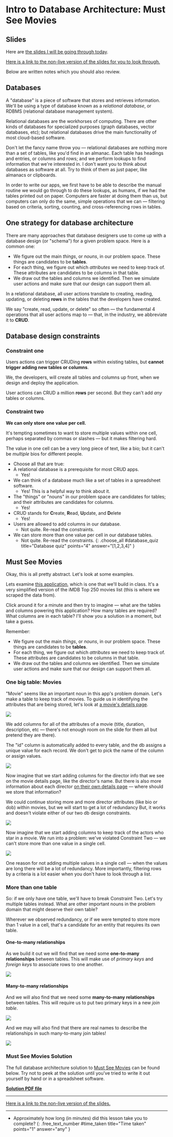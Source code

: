 # Intro to Database Architecture: Must See Movies

## Slides

Here are [the slides I will be going through today](https://firstdraft.slides.com/d/236NZyU/live).

[Here is a link to the non-live version of the slides for you to look through.](https://firstdraft.slides.com/raghubetina/appdev-03-intro-to-database-architecture?token=9RBQRn_H)

Below are written notes which you should also review.

## Databases

A "database" is a piece of software that stores and retrieves information. We'll be using a type of database known as a _relational database_, or RDBMS (relational database management system).

Relational databases are the workhorses of computing. There are other kinds of databases for specialized purposes (graph databases, vector databases, etc); but relational databases drive the main functionality of most cloud-based software.

Don't let the fancy name throw you — relational databases are nothing more than a set of tables, like you'd find in an almanac. Each table has headings and entries, or columns and rows; and we perform lookups to find information that we're interested in. I don't want you to think about databases as software at all. Try to think of them as just paper, like almanacs or clipboards.

In order to write our apps, we first have to be able to describe the manual routine we would go through to do these lookups, as humans, if we had the tables printed out on paper. Computers are faster at doing them than us, but computers can only do the same, simple operations that we can — filtering based on criteria, sorting, counting, and cross-referencing rows in tables.

## One strategy for database architecture

There are many approaches that database designers use to come up with a database design (or "schema") for a given problem space. Here is a common one:

- We figure out the main _things_, or _nouns_, in our problem space. These things are candidates to be **tables**.
- For each thing, we figure out which _attributes_ we need to keep track of. These attributes are candidates to be columns in that table.
- We draw out the tables and columns we identified. Then we simulate user actions and make sure that our design can support them all.

In a relational database, all user actions translate to creating, reading, updating, or deleting **rows** in the tables that the developers have created.

We say "create, read, update, or delete" so often — the fundamental 4 operations that all user actions map to — that, in the industry, we abbreviate it to **CRUD**.

## Database design constraints

### Constraint one

Users actions can trigger CRUDing **rows** within existing tables, but **cannot trigger adding new tables or columns**. 

We, the developers, will create all tables and columns up front, when we design and deploy the application.

User actions can CRUD a million **rows** per second. But they can't add _any_ tables or columns.

### Constraint two

**We can only store one value per cell.**

It's tempting sometimes to want to store multiple values within one cell, perhaps separated by commas or slashes — but it makes filtering hard.

The value in one cell can be a very long piece of text, like a bio; but it can't be _multiple_ bios for different people.

- Choose all that are true:
- A relational database is a prerequisite for most CRUD apps.
  - Yes!
- We can think of a database much like a set of tables in a spreadsheet software.
  - Yes! This is a helpful way to think about it.
- The "things" or "nouns" in our problem space are candidates for tables; and their attributes are candidates for columns.
  - Yes!
- CRUD stands for **C**reate, **R**ead, **U**pdate, and **D**elete
  - Yes!
- Users are allowed to add columns in our database.
  - Not quite. Re-read the constraints.
- We can store more than one value per cell in our database tables. 
  - Not quite. Re-read the constraints.
{: .choose_all #database_quiz title="Database quiz" points="4" answer="[1,2,3,4]" }

## Must See Movies

Okay, this is all pretty abstract. Let's look at some examples.

Lets examine [this application](https://msm-associations.matchthetarget.com/), which is one that we'll build in class. It's a very simplified version of the iMDB Top 250 movies list (this is where we scraped the data from).

Click around it for a minute and then try to imagine — what are the tables and columns powering this application? How many tables are required? What columns are in each table? I'll show you a solution in a moment, but take a guess.

Remember:

- We figure out the main _things_, or _nouns_, in our problem space. These things are candidates to be **tables**.
- For each thing, we figure out which _attributes_ we need to keep track of. These attributes are candidates to be columns in that table.
- We draw out the tables and columns we identified. Then we simulate user actions and make sure that our design can support them all.

### One big table: Movies

"Movie" seems like an important noun in this app's problem domain. Let's make a table to keep track of movies. To guide us in identifying the attributes that are being stored, let's look at [a movie's details page](https://msm-associations.matchthetarget.com/movies/24).

![](assets/movies-table-1.png)

We add columns for all of the attributes of a movie (title, duration, description, etc — there's not enough room on the slide for them all but pretend they are there).

The "id" column is automatically added to every table, and the db assigns a unique value for each record. We don't get to pick the name of the column or assign values.

![](assets/movies-table-2.png)

Now imagine that we start adding columns for the director info that we see on the movie details page, like the director's name. But there is also more information about each director [on their own details page](https://msm-associations.matchthetarget.com/directors/2662) — where should we store that information?

We could continue storing more and more director attributes (like bio or dob) within movies, but we will start to get a lot of redundancy But, it works and doesn't violate either of our two db design constraints.

![](assets/movies-table-3.png)

Now imagine that we start adding columns to keep track of the actors who star in a movie. We run into a problem: we've violated Constraint Two — we can't store more than one value in a single cell.

![](assets/movies-table-4.png)

One reason for not adding multiple values in a single cell — when the values are long there will be a lot of redundancy. More importantly, filtering rows by a criteria is a lot easier when you don't have to look through a list.

### More than one table

So: if we only have one table, we'll have to break Constraint Two. Let's try multiple tables instead. What are other important nouns in the problem domain that might deserve their own table?

Wherever we observed redundancy, or if we were tempted to store more than 1 value in a cell, that's a candidate for an entity that requires its own table.

#### One-to-many relationships

As we build it out we will find that we need some **one-to-many relationships** between tables. This will make use of _primary keys_ and _foreign keys_ to associate rows to one another.

![](assets/one-to-many-1.png)

#### Many-to-many relationships

And we will also find that we need some **many-to-many relationships** between tables. This will require us to put two primary keys in a new _join table_.

![](assets/many-to-many-1.png)

And we may will also find that there are real names to describe the relationships in such many-to-many join tables!

![](assets/many-to-many-2.png)

<div class="alert alert-primary">

### Must See Movies Solution

The full database architecture solution to [Must See Movies](https://msm-associations.matchthetarget.com/) can be found below. Try not to peek at the solution until you've tried to write it out yourself by hand or in a spreadsheet software.

[**Solution PDF file**](https://res.cloudinary.com/dmxgp9oq2/image/upload/v1711038623/appdev-lessons/intro-to-database-architecture/main/Must%20See%20Movies%20database%20architecture%20solution.pdf)
</div>

---

[Here is a link to the non-live version of the slides.](https://firstdraft.slides.com/raghubetina/appdev-03-intro-to-database-architecture?token=9RBQRn_H)

---

- Approximately how long (in minutes) did this lesson take you to complete?
{: .free_text_number #time_taken title="Time taken" points="1" answer="any" }

